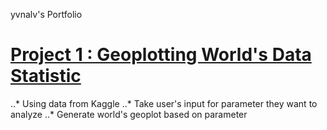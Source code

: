yvnalv's Portfolio

# [Project 1 : Geoplotting World's Data Statistic](https://github.com/yvnalv/world-data)
..* Using data from Kaggle
..* Take user's input for parameter they want to analyze
..* Generate world's geoplot based on parameter
